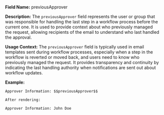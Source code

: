 **Field Name:** previousApprover

**Description:** The `previousApprover` field represents the user or group that was responsible for handling the last step in a workflow process before the current one. It is used to provide context about who previously managed the request, allowing recipients of the email to understand who last handled the approval.

**Usage Context:** The `previousApprover` field is typically used in email templates sent during workflow processes, especially when a step in the workflow is reverted or moved back, and users need to know who previously managed the request. It provides transparency and continuity by indicating the last handling authority when notifications are sent out about workflow updates.

**Example:**

    Approver Information: $$previousApprover$$

    After rendering:

    Approver Information: John Doe
